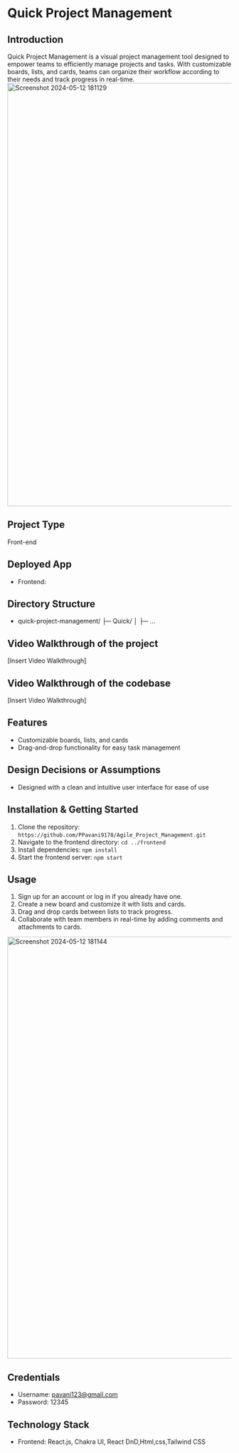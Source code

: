 # Quick Project Management

## Introduction
Quick Project Management is a visual project management tool designed to empower teams to efficiently manage projects and tasks. With customizable boards, lists, and cards, teams can organize their workflow according to their needs and track progress in real-time.
<img width="949" alt="Screenshot 2024-05-12 181129" src="https://github.com/PPavani9178/Agile_Project_Management/assets/154861374/092a51a2-260c-4ff4-a2f3-025bc001dfc2">

## Project Type
Front-end

## Deployed App
- Frontend:

## Directory Structure
- quick-project-management/
├─ Quick/
│ ├─ ...
## Video Walkthrough of the project
[Insert Video Walkthrough]

## Video Walkthrough of the codebase
[Insert Video Walkthrough]

## Features
- Customizable boards, lists, and cards
- Drag-and-drop functionality for easy task management


## Design Decisions or Assumptions
- Designed with a clean and intuitive user interface for ease of use


## Installation & Getting Started
1. Clone the repository: `https://github.com/PPavani9178/Agile_Project_Management.git`
2. Navigate to the frontend directory: `cd ../frontend`
3. Install dependencies: `npm install`
4. Start the frontend server: `npm start`

## Usage
1. Sign up for an account or log in if you already have one.
2. Create a new board and customize it with lists and cards.
3. Drag and drop cards between lists to track progress.
4. Collaborate with team members in real-time by adding comments and attachments to cards.

<img width="946" alt="Screenshot 2024-05-12 181144" src="https://github.com/PPavani9178/Agile_Project_Management/assets/154861374/98d30745-88ff-4c54-a587-12d444303b13">

## Credentials
- Username: pavani123@gmail.com
- Password: 12345



## Technology Stack
- Frontend: React.js, Chakra UI, React DnD,Html,css,Tailwind CSS
